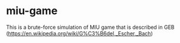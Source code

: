 # miu-game

This is a brute-force simulation of MIU game that is described in GEB (https://en.wikipedia.org/wiki/G%C3%B6del,_Escher,_Bach)
